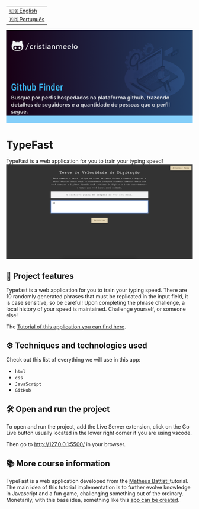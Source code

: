 <table align="right">
  <tr>
    <td>
      <a href="README-en.md">🇺🇸 English</a>
    </td>
  </tr>
  <tr>
    <td>
      <a href="README.md">🇧🇷 Português</a>
    </td>
  </tr>
</table>

![TypeFast](https://github.com/cristianmeelo/react-app-github-finder/blob/main/thumbnail.png#vitrinedev)

# TypeFast

TypeFast is a web application for you to train your typing speed! <img src="screencapture.png" alt="Imagem do TypeFast" >

## 🔨 Project features

Typefast is a web application for you to train your typing speed. There are 10 randomly generated phrases that must be replicated in the input field, it is case sensitive, so be careful! Upon completing the phrase challenge, a local history of your speed is maintained. Challenge yourself, or someone else!

The [Tutorial of this application you can find here](https://www.youtube.com/watch?v=MOsJdRmQoko&ab_channel=MatheusBattisti-HoradeCodar).

## ⚙️ Techniques and technologies used

Check out this list of everything we will use in this app:

- `html`
- `css`
- `JavaScript`
- `GitHub`

## 🛠️ Open and run the project

To open and run the project, add the Live Server extension, click on the Go Live button usually located in the lower right corner if you are using vscode.

Then go to http://127.0.0.1:5500/ in your browser.

## 📚 More course information

TypeFast is a web application developed from the [Matheus Battisti ](https://www.youtube.com/@MatheusBattisti) tutorial. The main idea of ​​this tutorial implementation is to further evolve knowledge in Javascript and a fun game, challenging something out of the ordinary. Monetarily, with this base idea, something like this [app can be created](https://www.ratatype.com.br/).
